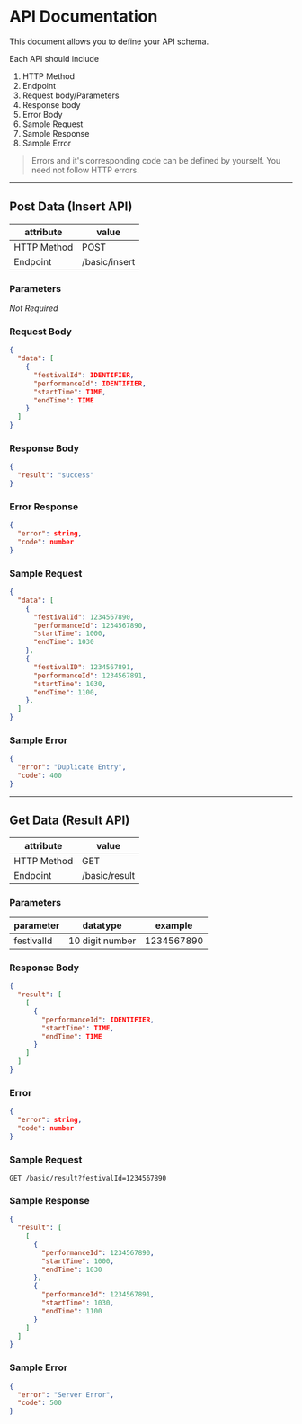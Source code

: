 # API Documentation

This document allows you to define your API schema.

Each API should include

1. HTTP Method
2. Endpoint
3. Request body/Parameters
4. Response body
5. Error Body
6. Sample Request
7. Sample Response
8. Sample Error

> Errors and it's corresponding code can be defined by yourself. You need not follow HTTP errors.

-------------------------------------------------------------------------------------

## Post Data (Insert API)

| attribute   | value         |
| ----------- | ------------- |
| HTTP Method | POST          |
| Endpoint    | /basic/insert |

### Parameters

_Not Required_

### Request Body

```json
{
  "data": [
    {
      "festivalId": IDENTIFIER,
      "performanceId": IDENTIFIER,
      "startTime": TIME,
      "endTime": TIME
    }
  ]
}
```

### Response Body

```json
{
  "result": "success"
}
```

### Error Response

```json
{
  "error": string,
  "code": number
}
```

### Sample Request

```json
{
  "data": [
    {
      "festivalId": 1234567890,
      "performanceId": 1234567890,
      "startTime": 1000,
      "endTime": 1030
    },
    {
      "festivalID": 1234567891,
      "performanceId": 1234567891,
      "startTime": 1030,
      "endTime": 1100,
    },
  ]
}
```

### Sample Error

```json
{
  "error": "Duplicate Entry",
  "code": 400
}
```
-------------------------------------------------------------------------------------
## Get Data (Result API)

| attribute   | value         |
| ----------- | ------------- |
| HTTP Method | GET           |
| Endpoint    | /basic/result |

### Parameters

| parameter  | datatype        | example    |
| ---------- | --------------- | ---------- |
| festivalId | 10 digit number | 1234567890 |

### Response Body

```json
{
  "result": [
    [
      {
        "performanceId": IDENTIFIER,
        "startTime": TIME,
        "endTime": TIME
      }
    ]
  ]
}
```

### Error

```json
{
  "error": string,
  "code": number
}
```

### Sample Request

```http
GET /basic/result?festivalId=1234567890
```

### Sample Response

```json
{
  "result": [
    [
      {
        "performanceId": 1234567890,
        "startTime": 1000,
        "endTime": 1030
      },
      {
        "performanceId": 1234567891,
        "startTime": 1030,
        "endTime": 1100
      }
    ]
  ]
}
```

### Sample Error

```json
{
  "error": "Server Error",
  "code": 500
}
```
